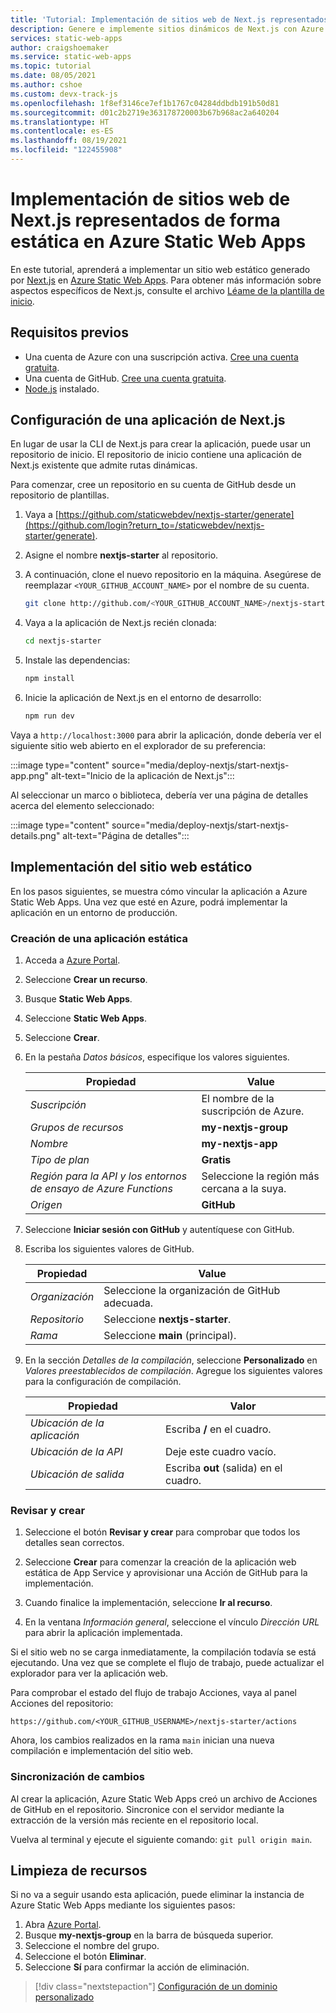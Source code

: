 ```yaml
---
title: 'Tutorial: Implementación de sitios web de Next.js representados de forma estática en Azure Static Web Apps'
description: Genere e implemente sitios dinámicos de Next.js con Azure Static Web Apps.
services: static-web-apps
author: craigshoemaker
ms.service: static-web-apps
ms.topic: tutorial
ms.date: 08/05/2021
ms.author: cshoe
ms.custom: devx-track-js
ms.openlocfilehash: 1f8ef3146ce7ef1b1767c04284ddbdb191b50d81
ms.sourcegitcommit: d01c2b2719e363178720003b67b968ac2a640204
ms.translationtype: HT
ms.contentlocale: es-ES
ms.lasthandoff: 08/19/2021
ms.locfileid: "122455908"
---
```

# <a name="deploy-static-rendered-nextjs-websites-on-azure-static-web-apps"></a>Implementación de sitios web de Next.js representados de forma estática en Azure Static Web Apps

En este tutorial, aprenderá a implementar un sitio web estático generado por [Next.js](https://nextjs.org) en [Azure Static Web Apps](overview.md). Para obtener más información sobre aspectos específicos de Next.js, consulte el archivo [Léame de la plantilla de inicio](https://github.com/staticwebdev/nextjs-starter#readme).

## <a name="prerequisites"></a>Requisitos previos

- Una cuenta de Azure con una suscripción activa. [Cree una cuenta gratuita](https://azure.microsoft.com/free/).
- Una cuenta de GitHub. [Cree una cuenta gratuita](https://github.com/join).
- [Node.js](https://nodejs.org) instalado.

## <a name="set-up-a-nextjs-app"></a>Configuración de una aplicación de Next.js

En lugar de usar la CLI de Next.js para crear la aplicación, puede usar un repositorio de inicio. El repositorio de inicio contiene una aplicación de Next.js existente que admite rutas dinámicas.

Para comenzar, cree un repositorio en su cuenta de GitHub desde un repositorio de plantillas.

1. Vaya a [https://github.com/staticwebdev/nextjs-starter/generate](https://github.com/login?return_to=/staticwebdev/nextjs-starter/generate).
1. Asigne el nombre **nextjs-starter** al repositorio.
1. A continuación, clone el nuevo repositorio en la máquina. Asegúrese de reemplazar `<YOUR_GITHUB_ACCOUNT_NAME>` por el nombre de su cuenta.

    ```bash
    git clone http://github.com/<YOUR_GITHUB_ACCOUNT_NAME>/nextjs-starter
    ```

1. Vaya a la aplicación de Next.js recién clonada:

   ```bash
   cd nextjs-starter
   ```

1. Instale las dependencias:

    ```bash
    npm install
    ```

1. Inicie la aplicación de Next.js en el entorno de desarrollo:

    ```bash
    npm run dev
    ```

Vaya a `http://localhost:3000` para abrir la aplicación, donde debería ver el siguiente sitio web abierto en el explorador de su preferencia:

:::image type="content" source="media/deploy-nextjs/start-nextjs-app.png" alt-text="Inicio de la aplicación de Next.js":::

Al seleccionar un marco o biblioteca, debería ver una página de detalles acerca del elemento seleccionado:

:::image type="content" source="media/deploy-nextjs/start-nextjs-details.png" alt-text="Página de detalles":::

## <a name="deploy-your-static-website"></a>Implementación del sitio web estático

En los pasos siguientes, se muestra cómo vincular la aplicación a Azure Static Web Apps. Una vez que esté en Azure, podrá implementar la aplicación en un entorno de producción.

### <a name="create-a-static-app"></a>Creación de una aplicación estática

1. Acceda a [Azure Portal](https://portal.azure.com).
1. Seleccione **Crear un recurso**.
1. Busque **Static Web Apps**.
1. Seleccione **Static Web Apps**.
1. Seleccione **Crear**.
1. En la pestaña _Datos básicos_, especifique los valores siguientes.

    | Propiedad | Value |
    | --- | --- |
    | _Suscripción_ | El nombre de la suscripción de Azure. |
    | _Grupos de recursos_ | **my-nextjs-group**  |
    | _Nombre_ | **my-nextjs-app** |
    | _Tipo de plan_ | **Gratis** |
    | _Región para la API y los entornos de ensayo de Azure Functions_ | Seleccione la región más cercana a la suya. |
    | _Origen_ | **GitHub** |

1. Seleccione **Iniciar sesión con GitHub** y autentíquese con GitHub.

1. Escriba los siguientes valores de GitHub.

    | Propiedad | Value |
    | --- | --- |
    | _Organización_ | Seleccione la organización de GitHub adecuada. |
    | _Repositorio_ | Seleccione **nextjs-starter**. |
    | _Rama_ | Seleccione **main** (principal). |

1. En la sección _Detalles de la compilación_, seleccione **Personalizado** en _Valores preestablecidos de compilación_. Agregue los siguientes valores para la configuración de compilación.

    | Propiedad | Valor |
    | --- | --- |
    | _Ubicación de la aplicación_ | Escriba **/** en el cuadro. |
    | _Ubicación de la API_ | Deje este cuadro vacío. |
    | _Ubicación de salida_ | Escriba **out** (salida) en el cuadro. |

### <a name="review-and-create"></a>Revisar y crear

1. Seleccione el botón **Revisar y crear** para comprobar que todos los detalles sean correctos.

1. Seleccione **Crear** para comenzar la creación de la aplicación web estática de App Service y aprovisionar una Acción de GitHub para la implementación.

1. Cuando finalice la implementación, seleccione **Ir al recurso**.

1. En la ventana _Información general_, seleccione el vínculo *Dirección URL* para abrir la aplicación implementada.

Si el sitio web no se carga inmediatamente, la compilación todavía se está ejecutando. Una vez que se complete el flujo de trabajo, puede actualizar el explorador para ver la aplicación web.

Para comprobar el estado del flujo de trabajo Acciones, vaya al panel Acciones del repositorio:

```url
https://github.com/<YOUR_GITHUB_USERNAME>/nextjs-starter/actions
```

Ahora, los cambios realizados en la rama `main` inician una nueva compilación e implementación del sitio web.

### <a name="sync-changes"></a>Sincronización de cambios

Al crear la aplicación, Azure Static Web Apps creó un archivo de Acciones de GitHub en el repositorio. Sincronice con el servidor mediante la extracción de la versión más reciente en el repositorio local.

Vuelva al terminal y ejecute el siguiente comando: `git pull origin main`.

## <a name="clean-up-resources"></a>Limpieza de recursos

Si no va a seguir usando esta aplicación, puede eliminar la instancia de Azure Static Web Apps mediante los siguientes pasos:

1. Abra [Azure Portal](https://portal.azure.com).
1. Busque **my-nextjs-group** en la barra de búsqueda superior.
1. Seleccione el nombre del grupo.
1. Seleccione el botón **Eliminar**.
1. Seleccione **Sí** para confirmar la acción de eliminación.

> [!div class="nextstepaction"]
> [Configuración de un dominio personalizado](custom-domain.md)
